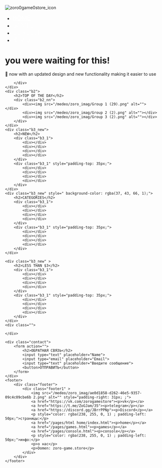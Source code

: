 <!DOCTYPE html>
<html lang="en">
<head>
    <meta charset="UTF-8">
    <meta name="viewport" content="width=device-width, initial-scale=1.0">
    <title>Document</title>
    <link rel="stylesheet" href="/css/index.css">
</head>
<body>
    <div class="b1Zoro-menu">
        <div class="b1_menu">
            <img src="/medeo/zoro_imag/ae0d1858-d262-46e5-9357-09c4c09cbe6b 1.png" alt="zoro0game0store_icon">
            <ul>
                <li><a style="color: rgb(255, 255, 255); font-size: 20px;" href="/pages/html home/index.html">HOME</a></li>
                <li><a style="color: rgba(255, 255, 255, 0.49); font-size: 20px;" href="/pages/games.html">GAMES</a></li>
                <li><a style="color: rgba(255, 255, 255, 0.49); font-size: 20px;" href="/pages/console.html">CONSOLE</a></li>
                <li><a style="color: rgba(255, 255, 255, 0.49); font-size: 20px;" href="/pages/NEWS.html">NEWS</a></li>
            </ul>
        </div>
        <div class="b1_text">
            <h1>you were waiting for this!</h1>
            <p>
                🔹 now with an updated design and new functionality making it easier to use
            </p>

        </div>
    </div>
    <div class="b2">
        <h2>TOP OF THE DAY</h2>
        <div class="b2_nn">
            <div><img src="/medeo/zoro_imag/Group 1 (29).png" alt=""></div>
            <div><img src="/medeo/zoro_imag/Group 2 (2).png" alt=""></div>
            <div><img src="/medeo/zoro_imag/Group 3 (2).png" alt=""></div>
        </div>
    </div>
    <div class="b3_new">
        <h2>NEW</h2>
        <div class="b3_1">
            <div></div>
            <div></div>
            <div></div>
            <div></div>
        </div>
        <div class="b3_1" style="padding-top: 35px;">
            <div></div>
            <div></div>
            <div></div>
            <div></div>
        </div>
    </div>
    <div class="b3_new" style=" background-color: rgba(37, 43, 66, 1);">
        <h2>CATEGORIES</h2>
        <div class="b3_1">
            <div></div>
            <div></div>
            <div></div>
            <div></div>
        </div>
        <div class="b3_1" style="padding-top: 35px;">
            <div></div>
            <div></div>
            <div></div>
            <div></div>
        </div>
    </div>

    <div class="b3_new" >
        <h2>LESS THAN $3</h2>
        <div class="b3_1">
            <div></div>
            <div></div>
            <div></div>
            <div></div>
        </div>
        <div class="b3_1" style="padding-top: 35px;">
            <div></div>
            <div></div>
            <div></div>
            <div></div>
        </div>
    </div>
    <div class="">

    </div>
    
    <div class="contact">
        <form action="">
            <h2>ОБРАТНАЯ СВЯЗЬ</h2>
            <input type="text" placeholder="Name">
            <input type="email" placeholder="Email">
            <input type="text" placeholder="Введите сообщение">
            <button>ОТПРАВИТЬ</button>
        </form>
    </div>
    <footer>
        <div class="footer">
            <div class="footer1" >
                <img src="/medeo/zoro_imag/ae0d1858-d262-46e5-9357-09c4c09cbe6b 2.png" alt="" style="padding-right: 31px; ;">
                <a href="https://vk.com/zorogamestore"><p>vk</p></a>
                <a href="https://t.me/ZoGJam/35"><p>telegram</p></a>
                <a href="https://discord.gg/JBrrPPNp"><p>Discord</p></a>
                <p style="color: rgba(238, 255, 0, 1) ; padding-left: 50px;">страницы:</p>
                <a href="/pages/html home/index.html"><p>home</p></a>
                <a href="/pages/games.html"><p>games</p></a>
                <a href="/pages/console.html"><p>console</p></a>
                <p style="color: rgba(238, 255, 0, 1) ; padding-left: 50px;">инфо:</p>
                <p>о нас</p>
                <p>Domen: zoro-game.store</p>
            </div>
        </div>
    </footer>

</body>
</html>
